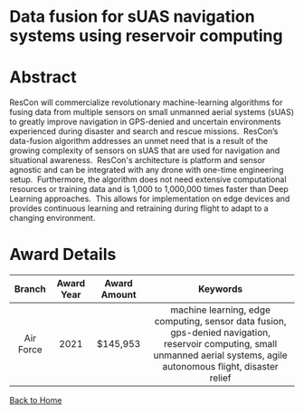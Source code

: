 
Data fusion for sUAS navigation systems using reservoir computing
=================================================================

# Abstract


ResCon will commercialize revolutionary machine-learning algorithms for fusing data from multiple sensors on small unmanned aerial systems (sUAS) to greatly improve navigation in GPS-denied and uncertain environments experienced during disaster and search and rescue missions.  ResCon’s data-fusion algorithm addresses an unmet need that is a result of the growing complexity of sensors on sUAS that are used for navigation and situational awareness.  ResCon's architecture is platform and sensor agnostic and can be integrated with any drone with one-time engineering setup.  Furthermore, the algorithm does not need extensive computational resources or training data and is 1,000 to 1,000,000 times faster than Deep Learning approaches.  This allows for implementation on edge devices and provides continuous learning and retraining during flight to adapt to a changing environment.  

# Award Details

|Branch|Award Year|Award Amount|Keywords|
| :---: | :---: | :---: | :---: |
|Air Force|2021|$145,953|machine learning, edge computing, sensor data fusion, gps-denied navigation, reservoir computing, small unmanned aerial systems, agile autonomous flight, disaster relief|
  
  


[Back to Home](https://github.com/chrischow/dod_sbir_awards#1784)